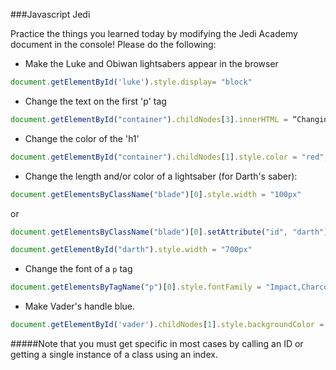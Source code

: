 ###Javascript Jedi

Practice the things you learned today by modifying the Jedi Academy document in the console! Please do the following:

- Make the Luke and Obiwan lightsabers appear in the browser

```javascript 
document.getElementById('luke').style.display= "block"
```

- Change the text on the first 'p' tag

```javascript 
document.getElementById("container").childNodes[3].innerHTML = “Changing text";
```

- Change the color of the 'h1' 

```javascript 
document.getElementById("container").childNodes[1].style.color = "red";
```

- Change the length and/or color of a lightsaber (for Darth's saber):

```javascript 
document.getElementsByClassName("blade")[0].style.width = "100px"
```

or 

```javascript
document.getElementsByClassName("blade")[0].setAttribute("id", "darth");

document.getElementById("darth").style.width = "700px"
```

- Change the font of a `p` tag

```javascript 
document.getElementsByTagName("p")[0].style.fontFamily = "Impact,Charcoal,sans-serif";
```

- Make Vader's handle blue.

```javascript 
document.getElementById('vader').childNodes[1].style.backgroundColor = "blue"
```

#####Note that you must get specific in most cases by calling an ID or getting a single instance of a class using an index.
